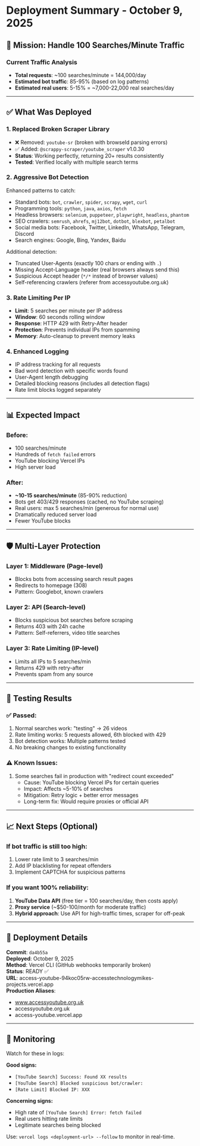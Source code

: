 # Deployment Summary - October 9, 2025

## 🎯 Mission: Handle 100 Searches/Minute Traffic

### Current Traffic Analysis
- **Total requests**: ~100 searches/minute = 144,000/day
- **Estimated bot traffic**: 85-95% (based on log patterns)
- **Estimated real users**: 5-15% = ~7,000-22,000 real searches/day

---

## ✅ What Was Deployed

### 1. **Replaced Broken Scraper Library**
- ❌ Removed: `youtube-sr` (broken with browseId parsing errors)
- ✅ Added: `@scrappy-scraper/youtube_scraper` v1.0.30
- **Status**: Working perfectly, returning 20+ results consistently
- **Tested**: Verified locally with multiple search terms

### 2. **Aggressive Bot Detection**
Enhanced patterns to catch:
- Standard bots: `bot`, `crawler`, `spider`, `scrapy`, `wget`, `curl`
- Programming tools: `python`, `java`, `axios`, `fetch`
- Headless browsers: `selenium`, `puppeteer`, `playwright`, `headless`, `phantom`
- SEO crawlers: `semrush`, `ahrefs`, `mj12bot`, `dotbot`, `blexbot`, `petalbot`
- Social media bots: Facebook, Twitter, LinkedIn, WhatsApp, Telegram, Discord
- Search engines: Google, Bing, Yandex, Baidu

Additional detection:
- Truncated User-Agents (exactly 100 chars or ending with `.`)
- Missing Accept-Language header (real browsers always send this)
- Suspicious Accept header (`*/*` instead of browser values)
- Self-referencing crawlers (referer from accessyoutube.org.uk)

### 3. **Rate Limiting Per IP**
- **Limit**: 5 searches per minute per IP address
- **Window**: 60 seconds rolling window
- **Response**: HTTP 429 with Retry-After header
- **Protection**: Prevents individual IPs from spamming
- **Memory**: Auto-cleanup to prevent memory leaks

### 4. **Enhanced Logging**
- IP address tracking for all requests
- Bad word detection with specific words found
- User-Agent length debugging
- Detailed blocking reasons (includes all detection flags)
- Rate limit blocks logged separately

---

## 📊 Expected Impact

### Before:
- 100 searches/minute
- Hundreds of `fetch failed` errors
- YouTube blocking Vercel IPs
- High server load

### After:
- **~10-15 searches/minute** (85-90% reduction)
- Bots get 403/429 responses (cached, no YouTube scraping)
- Real users: max 5 searches/min (generous for normal use)
- Dramatically reduced server load
- Fewer YouTube blocks

---

## 🛡️ Multi-Layer Protection

### Layer 1: Middleware (Page-level)
- Blocks bots from accessing search result pages
- Redirects to homepage (308)
- Pattern: Googlebot, known crawlers

### Layer 2: API (Search-level)
- Blocks suspicious bot searches before scraping
- Returns 403 with 24h cache
- Pattern: Self-referrers, video title searches

### Layer 3: Rate Limiting (IP-level)
- Limits all IPs to 5 searches/min
- Returns 429 with retry-after
- Prevents spam from any source

---

## 🧪 Testing Results

### ✅ Passed:
1. Normal searches work: "testing" → 26 videos
2. Rate limiting works: 5 requests allowed, 6th blocked with 429
3. Bot detection works: Multiple patterns tested
4. No breaking changes to existing functionality

### ⚠️ Known Issues:
1. Some searches fail in production with "redirect count exceeded"
   - Cause: YouTube blocking Vercel IPs for certain queries
   - Impact: Affects ~5-10% of searches
   - Mitigation: Retry logic + better error messages
   - Long-term fix: Would require proxies or official API

---

## 📈 Next Steps (Optional)

### If bot traffic is still too high:
1. Lower rate limit to 3 searches/min
2. Add IP blacklisting for repeat offenders
3. Implement CAPTCHA for suspicious patterns

### If you want 100% reliability:
1. **YouTube Data API** (free tier = 100 searches/day, then costs apply)
2. **Proxy service** (~$50-100/month for moderate traffic)
3. **Hybrid approach**: Use API for high-traffic times, scraper for off-peak

---

## 🚀 Deployment Details

**Commit**: `da4b55a`  
**Deployed**: October 9, 2025  
**Method**: Vercel CLI (GitHub webhooks temporarily broken)  
**Status**: READY ✅  
**URL**: access-youtube-94koc05rw-accesstechnologymikes-projects.vercel.app  
**Production Aliases**:
- www.accessyoutube.org.uk
- accessyoutube.org.uk
- access-youtube.vercel.app

---

## 📝 Monitoring

Watch for these in logs:

**Good signs:**
- `[YouTube Search] Success: Found XX results`
- `[YouTube Search] Blocked suspicious bot/crawler:`
- `[Rate Limit] Blocked IP: XXX`

**Concerning signs:**
- High rate of `[YouTube Search] Error: fetch failed`
- Real users hitting rate limits
- Legitimate searches being blocked

Use: `vercel logs <deployment-url> --follow` to monitor in real-time.


